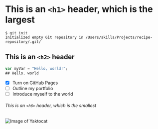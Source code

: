# This is an `<h1>` header, which is the largest
```
$ git init
Initialized empty Git repository in /Users/skills/Projects/recipe-repository/.git/
```

## This is an `<h2>` header
``` javascript
var myVar = "Hello, world!";
## Hello, world
```

- [x] Turn on GitHub Pages
- [ ] Outline my portfolio
- [ ] Introduce myself to the world

###### This is an `<h6>` header, which is the smallest
![Image of Yaktocat](https://octodex.github.com/images/yaktocat.png)

